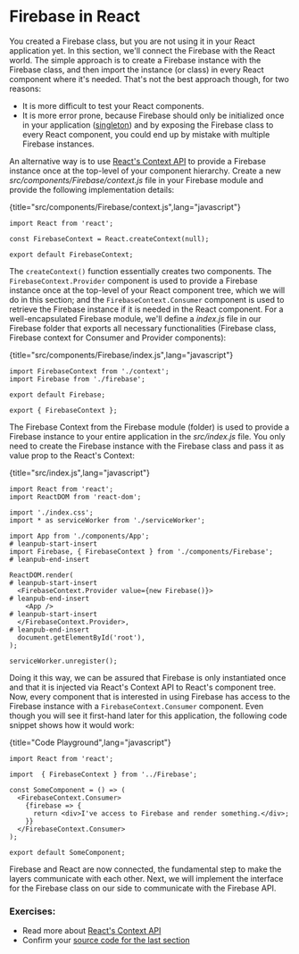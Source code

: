 # Firebase in React

You created a Firebase class, but you are not using it in your React application yet. In this section, we'll connect the Firebase with the React world. The simple approach is to create a Firebase instance with the Firebase class, and then import the instance (or class) in every React component where it's needed. That's not the best approach though, for two reasons:

* It is more difficult to test your React components.
* It is more error prone, because Firebase should only be initialized once in your application ([singleton](https://en.wikipedia.org/wiki/Singleton_pattern)) and by exposing the Firebase class to every React component, you could end up by mistake with multiple Firebase instances.

An alternative way is to use [React's Context API](https://www.robinwieruch.de/react-context-api/) to provide a Firebase instance once at the top-level of your component hierarchy. Create a new *src/components/Firebase/context.js* file in your Firebase module and provide the following implementation details:

{title="src/components/Firebase/context.js",lang="javascript"}
~~~~~~~
import React from 'react';

const FirebaseContext = React.createContext(null);

export default FirebaseContext;
~~~~~~~

The `createContext()` function essentially creates two components. The `FirebaseContext.Provider` component is used to provide a Firebase instance once at the top-level of your React component tree, which we will do in this section; and the `FirebaseContext.Consumer` component is used to retrieve the Firebase instance if it is needed in the React component. For a well-encapsulated Firebase module, we'll define a *index.js* file in our Firebase folder that exports all necessary functionalities (Firebase class, Firebase context for Consumer and Provider components):

{title="src/components/Firebase/index.js",lang="javascript"}
~~~~~~~
import FirebaseContext from './context';
import Firebase from './firebase';

export default Firebase;

export { FirebaseContext };
~~~~~~~

The Firebase Context from the Firebase module (folder) is used to provide a Firebase instance to your entire application in the *src/index.js* file. You only need to create the Firebase instance with the Firebase class and pass it as value prop to the React's Context:

{title="src/index.js",lang="javascript"}
~~~~~~~
import React from 'react';
import ReactDOM from 'react-dom';

import './index.css';
import * as serviceWorker from './serviceWorker';

import App from './components/App';
# leanpub-start-insert
import Firebase, { FirebaseContext } from './components/Firebase';
# leanpub-end-insert

ReactDOM.render(
# leanpub-start-insert
  <FirebaseContext.Provider value={new Firebase()}>
# leanpub-end-insert
    <App />
# leanpub-start-insert
  </FirebaseContext.Provider>,
# leanpub-end-insert
  document.getElementById('root'),
);

serviceWorker.unregister();
~~~~~~~

Doing it this way, we can be assured that Firebase is only instantiated once and that it is injected via React's Context API to React's component tree. Now, every component that is interested in using Firebase has access to the Firebase instance with a `FirebaseContext.Consumer` component. Even though you will see it first-hand later for this application, the following code snippet shows how it would work:

{title="Code Playground",lang="javascript"}
~~~~~~~
import React from 'react';

import  { FirebaseContext } from '../Firebase';

const SomeComponent = () => (
  <FirebaseContext.Consumer>
    {firebase => {
      return <div>I've access to Firebase and render something.</div>;
    }}
  </FirebaseContext.Consumer>
);

export default SomeComponent;
~~~~~~~

Firebase and React are now connected, the fundamental step to make the layers communicate with each other. Next, we will implement the interface for the Firebase class on our side to communicate with the Firebase API.

### Exercises:

* Read more about [React's Context API](https://www.robinwieruch.de/react-context-api/)
* Confirm your [source code for the last section](http://bit.ly/2VrUms0)
